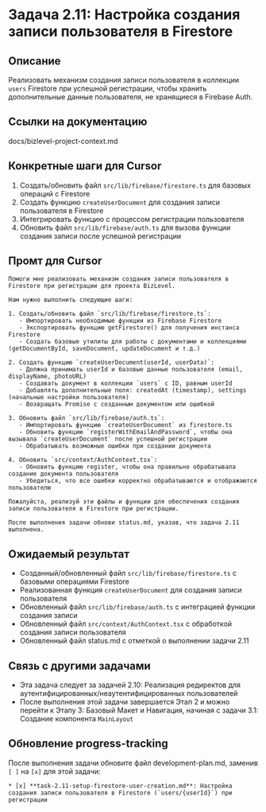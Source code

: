 # Задача 2.11: Настройка создания записи пользователя в Firestore

## Описание
Реализовать механизм создания записи пользователя в коллекции `users` Firestore при успешной регистрации, чтобы хранить дополнительные данные пользователя, не хранящиеся в Firebase Auth.

## Ссылки на документацию
docs/bizlevel-project-context.md


## Конкретные шаги для Cursor
1. Создать/обновить файл `src/lib/firebase/firestore.ts` для базовых операций с Firestore
2. Создать функцию `createUserDocument` для создания записи пользователя в Firestore
3. Интегрировать функцию с процессом регистрации пользователя
4. Обновить файл `src/lib/firebase/auth.ts` для вызова функции создания записи после успешной регистрации

## Промт для Cursor
```
Помоги мне реализовать механизм создания записи пользователя в Firestore при регистрации для проекта BizLevel.

Нам нужно выполнить следующие шаги:

1. Создать/обновить файл `src/lib/firebase/firestore.ts`:
   - Импортировать необходимые функции из Firebase Firestore
   - Экспортировать функцию getFirestore() для получения инстанса Firestore
   - Создать базовые утилиты для работы с документами и коллекциями (getDocumentById, saveDocument, updateDocument и т.д.)

2. Создать функцию `createUserDocument(userId, userData)`:
   - Должна принимать userId и базовые данные пользователя (email, displayName, photoURL)
   - Создавать документ в коллекции `users` с ID, равным userId
   - Добавлять дополнительные поля: createdAt (timestamp), settings (начальные настройки пользователя)
   - Возвращать Promise с созданным документом или ошибкой

3. Обновить файл `src/lib/firebase/auth.ts`:
   - Импортировать функцию `createUserDocument` из firestore.ts
   - Обновить функцию `registerWithEmailAndPassword`, чтобы она вызывала `createUserDocument` после успешной регистрации
   - Обрабатывать возможные ошибки при создании документа

4. Обновить `src/context/AuthContext.tsx`:
   - Обновить функцию register, чтобы она правильно обрабатывала создание документа пользователя
   - Убедиться, что все ошибки корректно обрабатываются и отображаются пользователю

Пожалуйста, реализуй эти файлы и функции для обеспечения создания записи пользователя в Firestore при регистрации.

После выполнения задачи обнови status.md, указав, что задача 2.11 выполнена.
```

## Ожидаемый результат
- Созданный/обновленный файл `src/lib/firebase/firestore.ts` с базовыми операциями Firestore
- Реализованная функция `createUserDocument` для создания записи пользователя
- Обновленный файл `src/lib/firebase/auth.ts` с интеграцией функции создания записи
- Обновленный файл `src/context/AuthContext.tsx` с обработкой создания записи пользователя
- Обновленный файл status.md с отметкой о выполнении задачи 2.11

## Связь с другими задачами
- Эта задача следует за задачей 2.10: Реализация редиректов для аутентифицированных/неаутентифицированных пользователей
- После выполнения этой задачи завершается Этап 2 и можно перейти к Этапу 3: Базовый Макет и Навигация, начиная с задачи 3.1: Создание компонента `MainLayout`

## Обновление progress-tracking
После выполнения задачи обновите файл development-plan.md, заменив `[ ]` на `[x]` для этой задачи:
```
* [x] **task-2.11-setup-firestore-user-creation.md**: Настройка создания записи пользователя в Firestore (`users/{userId}`) при регистрации
```
